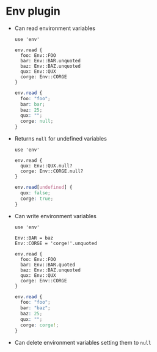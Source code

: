 # Env plugin

- Can read environment variables

  ~~~ lay
  use 'env'

  env.read {
    foo: Env::FOO
    bar: Env::BAR.unquoted
    baz: Env::BAZ.unquoted
    qux: Env::QUX
    corge: Env::CORGE
  }
  ~~~

  ~~~ css
  env.read {
    foo: "foo";
    bar: bar;
    baz: 25;
    qux: "";
    corge: null;
  }
  ~~~

- Returns `null` for undefined variables

  ~~~ lay
  use 'env'

  env.read {
    qux: Env::QUX.null?
    corge: Env::CORGE.null?
  }
  ~~~

  ~~~ css
  env.read[undefined] {
    qux: false;
    corge: true;
  }
  ~~~

- Can write environment variables

  ~~~ lay
  use 'env'

  Env::BAR = baz
  Env::CORGE = 'corge!'.unquoted

  env.read {
    foo: Env::FOO
    bar: Env::BAR.quoted
    baz: Env::BAZ.unquoted
    qux: Env::QUX
    corge: Env::CORGE
  }
  ~~~

  ~~~ css
  env.read {
    foo: "foo";
    bar: "baz";
    baz: 25;
    qux: "";
    corge: corge!;
  }
  ~~~

- Can delete environment variables setting them to `null`

  ~~~ lay
  ~~~

  ~~~ css
  ~~~


